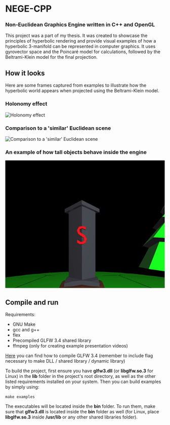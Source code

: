 # NEGE-CPP
### Non-Euclidean Graphics Engine written in C++ and OpenGL
This project was a part of my thesis. It was created to showcase the principles of hyperbolic rendering and provide visual examples of how a hyperbolic 3-manifold can be represented in computer graphics. It uses gyrovector space and the Poincaré model for calculations, followed by the Beltrami-Klein model for the final projection.

## How it looks
Here are some frames captured from examples to illustrate how the hyperbolic world appears when projected using the Beltrami-Klein model.

### Holonomy effect
![Holonomy effect](img/HolonomyStack.gif)

### Comparison to a 'similar' Euclidean scene
![Comparison to a 'similar' Euclidean scene](img/SpaceStack.gif)

### An example of how tall objects behave inside the engine
![Example of how tall objects behave](img/Distortion.gif)

## Compile and run
Requirements:
* GNU Make
* gcc and g++
* flex
* Precompiled GLFW 3.4 shared library
* ffmpeg (only for creating example presentation videos)

[Here](https://www.glfw.org/docs/3.4/compile_guide.html) you can find how to compile GLFW 3.4 (remember to include flag necessary to make DLL / shared library / dynamic library)

To build the project, first ensure you have **glfw3.dll** (or **libglfw.so.3** for Linux) in the **lib** folder in the project's root directory, as well as the other listed requirements installed on your system. Then you can build examples by simply using:
```
make examples
```

The executables will be located inside the **bin** folder. To run them, make sure that **glfw3.dll** is located inside the **bin** folder as well (for Linux, place **libglfw.so.3** inside **/usr/lib** or any other shared libraries folder).
